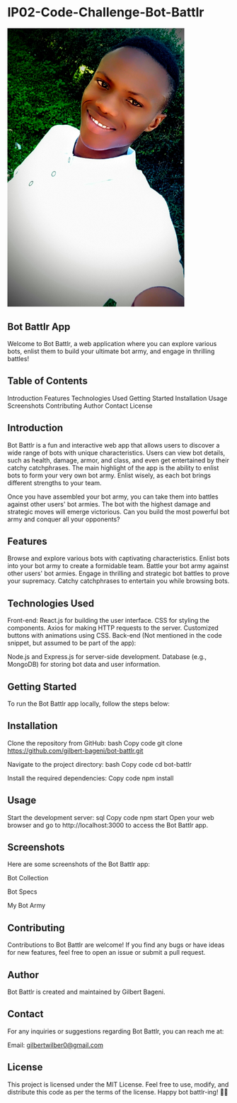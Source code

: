 # IP02-Code-Challenge-Bot-Battlr

<img src="./images/IMG_20230205_111726_457~2_1.jpg" alt="Bot Battlr" width="400">



## Bot Battlr App

Welcome to Bot Battlr, a web application where you can explore various bots, enlist them to build your ultimate bot army, and engage in thrilling battles!

## Table of Contents
Introduction
Features
Technologies Used
Getting Started
Installation
Usage
Screenshots
Contributing
Author
Contact
License

## Introduction
Bot Battlr is a fun and interactive web app that allows users to discover a wide range of bots with unique characteristics. Users can view bot details, such as health, damage, armor, and class, and even get entertained by their catchy catchphrases. The main highlight of the app is the ability to enlist bots to form your very own bot army. Enlist wisely, as each bot brings different strengths to your team.

Once you have assembled your bot army, you can take them into battles against other users' bot armies. The bot with the highest damage and strategic moves will emerge victorious. Can you build the most powerful bot army and conquer all your opponents?

## Features
Browse and explore various bots with captivating characteristics.
Enlist bots into your bot army to create a formidable team.
Battle your bot army against other users' bot armies.
Engage in thrilling and strategic bot battles to prove your supremacy.
Catchy catchphrases to entertain you while browsing bots.


## Technologies Used
Front-end:
React.js for building the user interface.
CSS for styling the components.
Axios for making HTTP requests to the server.
Customized buttons with animations using CSS.
Back-end (Not mentioned in the code snippet, but assumed to be part of the app):

Node.js and Express.js for server-side development.
Database (e.g., MongoDB) for storing bot data and user information.


## Getting Started
To run the Bot Battlr app locally, follow the steps below:

## Installation
Clone the repository from GitHub:
bash
Copy code
git clone https://github.com/gilbert-bageni/bot-battlr.git

Navigate to the project directory:
bash
Copy code
cd bot-battlr

Install the required dependencies:
Copy code
npm install


## Usage
Start the development server:
sql
Copy code
npm start
Open your web browser and go to http://localhost:3000 to access the Bot Battlr app.


## Screenshots
Here are some screenshots of the Bot Battlr app:

Bot Collection

Bot Specs

My Bot Army

## Contributing
Contributions to Bot Battlr are welcome! If you find any bugs or have ideas for new features, feel free to open an issue or submit a pull request.

## Author
Bot Battlr is created and maintained by Gilbert Bageni.

## Contact
For any inquiries or suggestions regarding Bot Battlr, you can reach me at:

Email: gilbertwilber0@gmail.com


## License
This project is licensed under the MIT License. Feel free to use, modify, and distribute this code as per the terms of the license. Happy bot battlr-ing! 🤖🔥